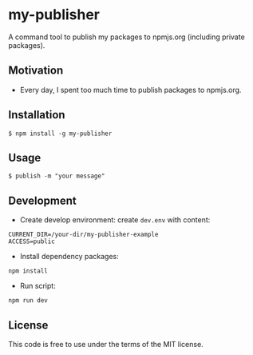 # my-publisher

A command tool to publish my packages to npmjs.org (including private packages).

## Motivation

- Every day, I spent too much time to publish packages to npmjs.org.


## Installation

```
$ npm install -g my-publisher
```

## Usage

```
$ publish -m "your message"
```


## Development

- Create develop environment: create `dev.env` with content:
```
CURRENT_DIR=/your-dir/my-publisher-example
ACCESS=public
```

- Install dependency packages:
```
npm install
```

- Run script:
```
npm run dev
```


## License

This code is free to use under the terms of the MIT license.


